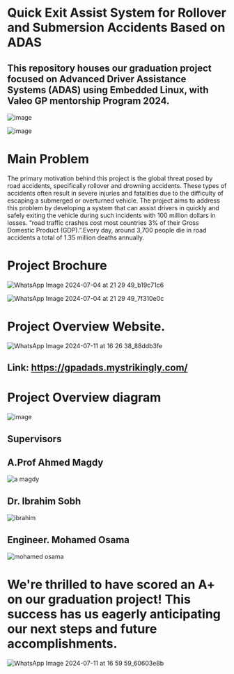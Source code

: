 #  Quick Exit Assist System for Rollover and Submersion Accidents Based on ADAS 
## This repository houses our graduation project focused on Advanced Driver Assistance Systems (ADAS) using Embedded Linux, with Valeo GP mentorship Program 2024. 

![image](https://github.com/mohamedashraf56/GP-ADAS-Using-Embedded-Linux/assets/110823285/06de9c11-a616-48f1-987a-828f10b65613)

![image](https://github.com/mohamedashraf56/GP-ADAS-Using-Embedded-Linux/assets/110823285/c7df62f6-2eea-4cad-a58e-851dac5a30be)

# Main Problem 

The primary motivation behind this project is the global threat posed by road accidents, specifically rollover and drowning accidents. These types of accidents often result in severe injuries and fatalities due to the difficulty of escaping a submerged or overturned vehicle. The project aims to address this problem by developing a system that can assist drivers in quickly and safely exiting the vehicle during such incidents with 100 million dollars in losses.
“road traffic crashes cost most countries 3% of their Gross Domestic Product (GDP).”.Every day, around 3,700 people die in road accidents a total of 1.35 million deaths annually. 


# Project Brochure

![WhatsApp Image 2024-07-04 at 21 29 49_b19c71c6](https://github.com/mohamedashraf56/GP-ADAS-Using-Embedded-Linux/assets/110823285/43b24ff1-abd8-4219-99c1-46384f1e79f0)


![WhatsApp Image 2024-07-04 at 21 29 49_7f310e0c](https://github.com/mohamedashraf56/GP-ADAS-Using-Embedded-Linux/assets/110823285/ade16b3b-7aa3-4c0f-a86e-cd6c0e6994f4)


# Project Overview Website.

![WhatsApp Image 2024-07-11 at 16 26 38_88ddb3fe](https://github.com/mohamedashraf56/GP-ADAS-Using-Embedded-Linux/assets/110823285/0566ad89-4240-4021-9d5f-ee078dd50e89)    

## Link: https://gpadads.mystrikingly.com/


# Project Overview diagram 

![image](https://github.com/mohamedashraf56/GP-ADAS-Using-Embedded-Linux/assets/110823285/0715639b-8a49-4df6-bda0-0c9af2db99c9)



## Supervisors 
 ## A.Prof Ahmed Magdy 

![a magdy](https://github.com/mohamedashraf56/GP-ADAS-Using-Embedded-Linux/assets/110823285/19bc303f-8850-41d0-8b94-b93602105432)


## Dr. Ibrahim Sobh 

![ibrahim](https://github.com/mohamedashraf56/GP-ADAS-Using-Embedded-Linux/assets/110823285/563e2607-623d-45c7-a172-d50c8a8d7c53)


## Engineer. Mohamed Osama 

![mohamed osama](https://github.com/mohamedashraf56/GP-ADAS-Using-Embedded-Linux/assets/110823285/48b02022-c6b7-4647-80c3-f2934f8175f5)


# We're thrilled to have scored an A+ on our graduation project! This success has us eagerly anticipating our next steps and future accomplishments.

![WhatsApp Image 2024-07-11 at 16 59 59_60603e8b](https://github.com/mohamedashraf56/GP-ADAS-Using-Embedded-Linux/assets/110823285/c8be83d6-0503-4b35-893c-a8f961d96a7d)

